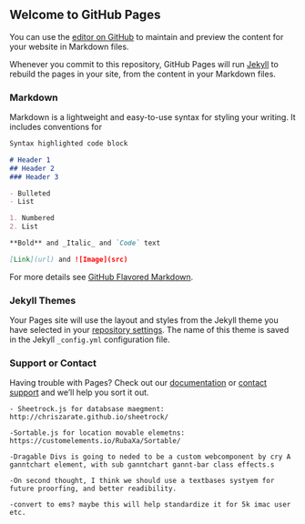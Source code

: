 ## Welcome to GitHub Pages

You can use the [editor on GitHub](https://github.com/cryogenicminer/gantt-chart/edit/master/README.md) to maintain and preview the content for your website in Markdown files.

Whenever you commit to this repository, GitHub Pages will run [Jekyll](https://jekyllrb.com/) to rebuild the pages in your site, from the content in your Markdown files.

### Markdown

Markdown is a lightweight and easy-to-use syntax for styling your writing. It includes conventions for

```markdown
Syntax highlighted code block

# Header 1
## Header 2
### Header 3

- Bulleted
- List

1. Numbered
2. List

**Bold** and _Italic_ and `Code` text

[Link](url) and ![Image](src)
```

For more details see [GitHub Flavored Markdown](https://guides.github.com/features/mastering-markdown/).

### Jekyll Themes

Your Pages site will use the layout and styles from the Jekyll theme you have selected in your [repository settings](https://github.com/cryogenicminer/gantt-chart/settings). The name of this theme is saved in the Jekyll `_config.yml` configuration file.

### Support or Contact

Having trouble with Pages? Check out our [documentation](https://help.github.com/categories/github-pages-basics/) or [contact support](https://github.com/contact) and we’ll help you sort it out.

```
- Sheetrock.js for databsase maegment: http://chriszarate.github.io/sheetrock/

-Sortable.js for location movable elemetns: https://customelements.io/RubaXa/Sortable/

-Dragable Divs is going to neded to be a custom webcomponent by cry A ganntchart element, with sub ganntchart gannt-bar class effects.s

-On second thought, I think we should use a textbases systyem for future proorfing, and better readibility.

-convert to ems? maybe this will help standardize it for 5k imac user etc. 
```
